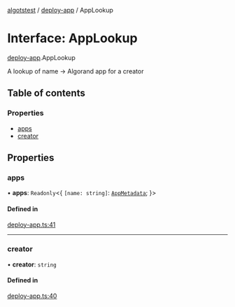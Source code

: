 [algotstest](../README.md) / [deploy-app](../modules/deploy_app.md) / AppLookup

# Interface: AppLookup

[deploy-app](../modules/deploy_app.md).AppLookup

A lookup of name -> Algorand app for a creator

## Table of contents

### Properties

- [apps](deploy_app.AppLookup.md#apps)
- [creator](deploy_app.AppLookup.md#creator)

## Properties

### apps

• **apps**: `Readonly`<{ `[name: string]`: [`AppMetadata`](deploy_app.AppMetadata.md);  }\>

#### Defined in

[deploy-app.ts:41](https://github.com/algorandfoundation/algokit-utils-ts/blob/4edaa90/src/deploy-app.ts#L41)

___

### creator

• **creator**: `string`

#### Defined in

[deploy-app.ts:40](https://github.com/algorandfoundation/algokit-utils-ts/blob/4edaa90/src/deploy-app.ts#L40)
